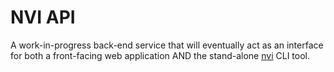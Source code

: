# NVI API

A work-in-progress back-end service that will eventually act as an interface for both a front-facing web application AND the stand-alone [nvi](https://github.com/mattcarlotta/nvi) CLI tool.
